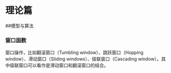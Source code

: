 # 理论篇
##模型与算法
### 窗口函数

窗口操作，比如翻滚窗口（Tumbling window）、跳跃窗口（Hopping window）、滑动窗口（Sliding windows）、级联窗口（Cascading window）。其中级联窗口可以看作是滑动窗口和翻滚窗口的结合。